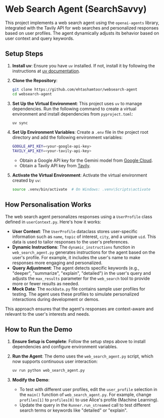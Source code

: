 # Web Search Agent (SearchSavvy)

This project implements a web search agent using the `openai-agents` library, integrated with the Tavily API for web searches and personalized responses based on user profiles. The agent dynamically adjusts its behavior based on user context and query keywords.

## Setup Steps

1. **Install uv**: Ensure you have `uv` installed. If not, install it by following the instructions at [uv documentation](https://docs.astral.sh/uv/).

2. **Clone the Repository**:

   ```bash
   git clone https://github.com/ehtashamtoor/websearch-agent
   cd websearch-agent
   ```

3. **Set Up the Virtual Environment**:
   This project uses `uv` to manage dependencies. Run the following command to create a virtual environment and install dependencies from `pyproject.toml`:

   ```bash
   uv sync
   ```

4. **Set Up Environment Variables**:
   Create a `.env` file in the project root directory and add the following environment variables:

   ```bash
   GOOGLE_API_KEY=<your-google-api-key>
   TAVILY_API_KEY=<your-tavily-api-key>
   ```

   - Obtain a Google API key for the Gemini model from [Google Cloud](https://cloud.google.com/).
   - Obtain a Tavily API key from [Tavily](https://tavily.com/).

5. **Activate the Virtual Environment**:
   Activate the virtual environment created by `uv`:
   ```bash
   source .venv/bin/activate  # On Windows: .venv\Scripts\activate
   ```

## How Personalisation Works

The web search agent personalizes responses using a `UserProfile` class defined in `userContext.py`. Here's how it works:

- **User Context**: The `UserProfile` dataclass stores user-specific information such as `name`, `topic` of interest, `city`, and a unique `uid`. This data is used to tailor responses to the user's preferences.
- **Dynamic Instructions**: The `dynamic_instructions` function in `web_search_agent.py` generates instructions for the agent based on the user's profile. For example, it includes the user's name to make responses more engaging and personalized.
- **Query Adjustment**: The agent detects specific keywords (e.g., "deeper", "summarize", "explain", "detailed") in the user's query and adjusts the `max_results` parameter for the `web_search` tool to provide more or fewer results as needed.
- **Mock Data**: The `mockData.py` file contains sample user profiles for testing. The agent uses these profiles to simulate personalized interactions during development or demos.

This approach ensures that the agent's responses are context-aware and relevant to the user's interests and needs.

## How to Run the Demo

1. **Ensure Setup is Complete**: Follow the setup steps above to install dependencies and configure environment variables.

2. **Run the Agent**:
   The demo uses the `web_search_agent.py` script, which now supports continuous user interaction:

   ```bash
   uv run python web_search_agent.py

   ```

3. **Modify the Demo**:

   - To test with different user profiles, edit the `user_profile` selection in the `main()` function of `web_search_agent.py`. For example, change `profiles[1]` to `profiles[0]` to use Alice's profile (Machine Learning).
   - Update the query in the `Runner.run_streamed` call to test different search terms or keywords like "detailed" or "explain".
